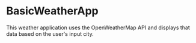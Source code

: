# BasicWeatherApp

This weather application uses the OpenWeatherMap API and displays that data based on the user's input city.
